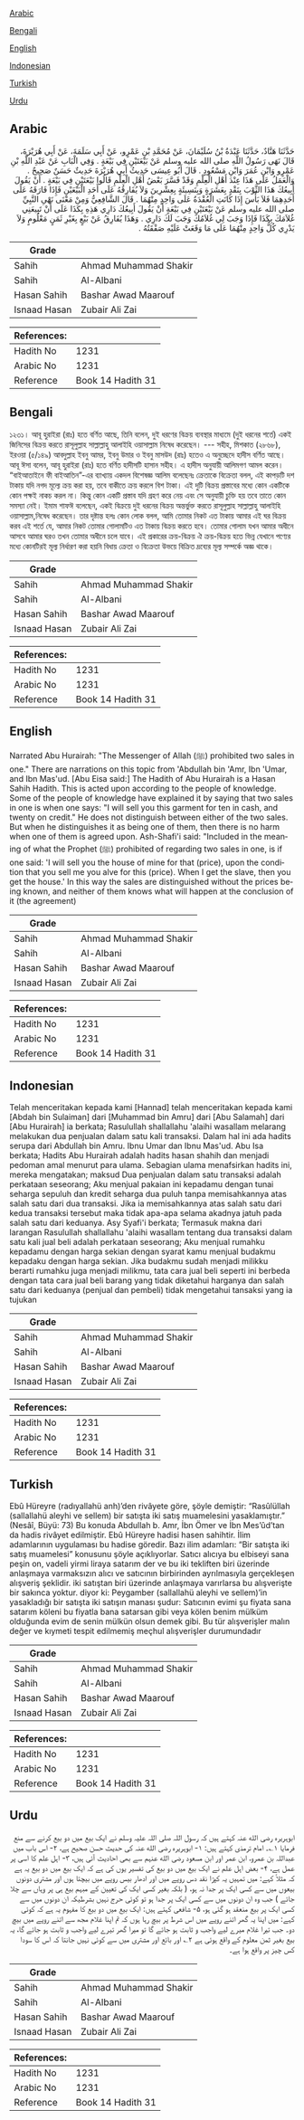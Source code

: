 [Arabic](#arabic)

[Bengali](#bengali)

[English](#english)

[Indonesian](#indonesian)

[Turkish](#turkish)

[Urdu](#urdu)

## Arabic


<div dir="rtl" lang="ar" style={{fontSize:'larger',backgroundColor:'#f8f9fa',padding:20}}>
حَدَّثَنَا هَنَّادٌ، حَدَّثَنَا عَبْدَةُ بْنُ سُلَيْمَانَ، عَنْ مُحَمَّدِ بْنِ عَمْرٍو، عَنْ أَبِي سَلَمَةَ، عَنْ أَبِي هُرَيْرَةَ، قَالَ نَهَى رَسُولُ اللَّهِ صلى الله عليه وسلم عَنْ بَيْعَتَيْنِ فِي بَيْعَةٍ ‏.‏ وَفِي الْبَابِ عَنْ عَبْدِ اللَّهِ بْنِ عَمْرٍو وَابْنِ عُمَرَ وَابْنِ مَسْعُودٍ ‏.‏ قَالَ أَبُو عِيسَى حَدِيثُ أَبِي هُرَيْرَةَ حَدِيثٌ حَسَنٌ صَحِيحٌ ‏.‏ وَالْعَمَلُ عَلَى هَذَا عِنْدَ أَهْلِ الْعِلْمِ وَقَدْ فَسَّرَ بَعْضُ أَهْلِ الْعِلْمِ قَالُوا بَيْعَتَيْنِ فِي بَيْعَةٍ ‏.‏ أَنْ يَقُولَ أَبِيعُكَ هَذَا الثَّوْبَ بِنَقْدٍ بِعَشَرَةٍ وَبِنَسِيئَةٍ بِعِشْرِينَ وَلاَ يُفَارِقُهُ عَلَى أَحَدِ الْبَيْعَيْنِ فَإِذَا فَارَقَهُ عَلَى أَحَدِهِمَا فَلاَ بَأْسَ إِذَا كَانَتِ الْعُقْدَةُ عَلَى وَاحِدٍ مِنْهُمَا ‏.‏ قَالَ الشَّافِعِيُّ وَمِنْ مَعْنَى نَهْىِ النَّبِيِّ صلى الله عليه وسلم عَنْ بَيْعَتَيْنِ فِي بَيْعَةٍ أَنْ يَقُولَ أَبِيعُكَ دَارِي هَذِهِ بِكَذَا عَلَى أَنْ تَبِيعَنِي غُلاَمَكَ بِكَذَا فَإِذَا وَجَبَ لِي غُلاَمُكَ وَجَبَ لَكَ دَارِي ‏.‏ وَهَذَا يُفَارِقُ عَنْ بَيْعٍ بِغَيْرِ ثَمَنٍ مَعْلُومٍ وَلاَ يَدْرِي كُلُّ وَاحِدٍ مِنْهُمَا عَلَى مَا وَقَعَتْ عَلَيْهِ صَفْقَتُهُ ‏.‏
</div>
<div style={{backgroundColor:'#f8f9fa',padding:20, marginBottom: 10}}><table> <thead> <tr> <th>Grade</th> <th></th> </tr> </thead> <tbody> <tr><td>Sahih</td><td>Ahmad Muhammad Shakir</td></tr><tr><td>Sahih</td><td>Al-Albani</td></tr><tr><td>Hasan Sahih</td><td>Bashar Awad Maarouf</td></tr><tr><td>Isnaad Hasan</td><td>Zubair Ali Zai</td></tr></tbody></table><table> <thead> <tr> <th>References:</th> <th></th> </tr> </thead> <tbody><tr><td>Hadith No</td><td>1231</td></tr><tr><td>Arabic No</td><td>1231</td></tr><tr><td>Reference</td><td>Book 14 Hadith 31</td></tr></tbody></table></div>

## Bengali


<div dir="ltr" lang="bn" style={{fontSize:'larger',backgroundColor:'#f8f9fa',padding:20}}>
১২৩১। আবূ হুরাইরা (রাঃ) হতে বর্ণিত আছে, তিনি বলেন, দুই ধরণের বিক্রয় ব্যবস্থার মাধ্যমে (দুই ধরনের শর্তে) একই জিনিসের বিক্রয় করতে রাসূলুল্লাহ সাল্লাল্লাহু আলাইহি ওয়াসাল্লাম নিষেধ করেছেন। --- সহীহ, মিশকাত (২৮৬৮), ইরওয়া (৫/১৪৯) আবদুল্লাহ ইবনু আমর, ইবনু উমার ও ইবনু মাসউদ (রাঃ) হতেও এ অনুচ্ছেদে হাদীস বর্ণিত আছে। আবূ ঈসা বলেন, আবূ হুরাইরা (রাঃ) হতে বর্ণিত হাদীসটি হাসান সহীহ। এ হাদীস অনুযায়ী আলিমগণ আমল করেন। “বাইআতাইনে ফী বাইআতিন”-এর ব্যাখ্যায় একদল বিশেষজ্ঞ আলিম বলেছেনঃ ক্রেতাকে বিক্রেতা বলল, এই কাপড়টি দশ টাকায় যদি নগদ মূল্যে ক্রয় করা হয়, তবে বাকীতে ক্রয় করলে বিশ টাকা। এই দুটি বিক্রয় প্রস্তাবের মধ্যে কোন একটিকে কোন পক্ষই নাকচ করল না। কিন্তু কোন একটি প্রস্তাব যদি গ্রহণ করে নেয় এবং সে অনুযায়ী চুক্তি হয় তবে তাতে কোন সমস্যা নেই। ইমাম শাফঈ বলেছেন, একই বিক্রয়ে দুই ধরনের বিক্রয় অন্তর্ভুক্ত করতে রাসূলুল্লাহ সাল্লাল্লাহু আলাইহি ওয়াসাল্লাম,নিষেধ করেছেন। তার দৃষ্টান্ত হলঃ কোন লোক বলল, আমি তোমার নিকট এত টাকায় আমার এই ঘর বিক্রয় করব এই শর্তে যে, আমার নিকট তোমার গোলামটিও এত টাকায় বিক্রয় করতে হবে। তোমার গোলাম যখন আমার অধীনে আসবে আমার ঘরও তখন তোমার অধীনে চলে যাবে। এই প্রকারের ক্রয়-বিক্রয় ঐ ক্রয়-বিক্রয় হতে ভিন্ন যেখানে পণ্যের মধ্যে কোনটিরই মূল্য নির্ধারণ করা হয়নি বিধায় ক্রেতা ও বিক্রেতা উভয়ে বিক্রিত দ্রব্যের মূল্য সম্পর্কে অজ্ঞ থাকে।
</div>
<div style={{backgroundColor:'#f8f9fa',padding:20, marginBottom: 10}}><table> <thead> <tr> <th>Grade</th> <th></th> </tr> </thead> <tbody> <tr><td>Sahih</td><td>Ahmad Muhammad Shakir</td></tr><tr><td>Sahih</td><td>Al-Albani</td></tr><tr><td>Hasan Sahih</td><td>Bashar Awad Maarouf</td></tr><tr><td>Isnaad Hasan</td><td>Zubair Ali Zai</td></tr></tbody></table><table> <thead> <tr> <th>References:</th> <th></th> </tr> </thead> <tbody><tr><td>Hadith No</td><td>1231</td></tr><tr><td>Arabic No</td><td>1231</td></tr><tr><td>Reference</td><td>Book 14 Hadith 31</td></tr></tbody></table></div>

## English


<div dir="ltr" lang="en" style={{fontSize:'larger',backgroundColor:'#f8f9fa',padding:20}}>
Narrated Abu Hurairah: "The Messenger of Allah (ﷺ) prohibited two sales in one." There are narrations on this topic from 'Abdullah bin 'Amr, Ibn 'Umar, and Ibn Mas'ud. [Abu Eisa said:] The Hadith of Abu Hurairah is a Hasan Sahih Hadith. This is acted upon according to the people of knowledge. Some of the people of knowledge have explained it by saying that two sales in one is when one says: "I will sell you this garment for ten in cash, and twenty on credit." He does not distinguish between either of the two sales. But when he distinguishes it as being one of them, then there is no harm when one of them is agreed upon. Ash-Shafi'i said: "Included in the meaning of what the Prophet (ﷺ) prohibited of regarding two sales in one, is if one said: 'I will sell you the house of mine for that (price), upon the condition that you sell me you alve for this (price). When I get the slave, then you get the house.' In this way the sales are distinguished without the prices being known, and neither of them knows what will happen at the conclusion of it (the agreement)
</div>
<div style={{backgroundColor:'#f8f9fa',padding:20, marginBottom: 10}}><table> <thead> <tr> <th>Grade</th> <th></th> </tr> </thead> <tbody> <tr><td>Sahih</td><td>Ahmad Muhammad Shakir</td></tr><tr><td>Sahih</td><td>Al-Albani</td></tr><tr><td>Hasan Sahih</td><td>Bashar Awad Maarouf</td></tr><tr><td>Isnaad Hasan</td><td>Zubair Ali Zai</td></tr></tbody></table><table> <thead> <tr> <th>References:</th> <th></th> </tr> </thead> <tbody><tr><td>Hadith No</td><td>1231</td></tr><tr><td>Arabic No</td><td>1231</td></tr><tr><td>Reference</td><td>Book 14 Hadith 31</td></tr></tbody></table></div>

## Indonesian


<div dir="ltr" lang="id" style={{fontSize:'larger',backgroundColor:'#f8f9fa',padding:20}}>
Telah menceritakan kepada kami [Hannad] telah menceritakan kepada kami [Abdah bin Sulaiman] dari [Muhammad bin Amru] dari [Abu Salamah] dari [Abu Hurairah] ia berkata; Rasulullah shallallahu 'alaihi wasallam melarang melakukan dua penjualan dalam satu kali transaksi. Dalam hal ini ada hadits serupa dari Abdullah bin Amru. Ibnu Umar dan Ibnu Mas'ud. Abu Isa berkata; Hadits Abu Hurairah adalah hadits hasan shahih dan menjadi pedoman amal menurut para ulama. Sebagian ulama menafsirkan hadits ini, mereka mengatakan; maksud Dua penjualan dalam satu transaksi adalah perkataan seseorang; Aku menjual pakaian ini kepadamu dengan tunai seharga sepuluh dan kredit seharga dua puluh tanpa memisahkannya atas salah satu dari dua transaksi. Jika ia memisahkannya atas salah satu dari kedua transaksi tersebut maka tidak apa-apa selama akadnya jatuh pada salah satu dari keduanya. Asy Syafi'i berkata; Termasuk makna dari larangan Rasulullah shallallahu 'alaihi wasallam tentang dua transaksi dalam satu kali jual beli adalah perkataan seseorang; Aku menjual rumahku kepadamu dengan harga sekian dengan syarat kamu menjual budakmu kepadaku dengan harga sekian. Jika budakmu sudah menjadi milikku berarti rumahku juga menjadi milikmu, tata cara jual beli seperti ini berbeda dengan tata cara jual beli barang yang tidak diketahui harganya dan salah satu dari keduanya (penjual dan pembeli) tidak mengetahui tansaksi yang ia tujukan
</div>
<div style={{backgroundColor:'#f8f9fa',padding:20, marginBottom: 10}}><table> <thead> <tr> <th>Grade</th> <th></th> </tr> </thead> <tbody> <tr><td>Sahih</td><td>Ahmad Muhammad Shakir</td></tr><tr><td>Sahih</td><td>Al-Albani</td></tr><tr><td>Hasan Sahih</td><td>Bashar Awad Maarouf</td></tr><tr><td>Isnaad Hasan</td><td>Zubair Ali Zai</td></tr></tbody></table><table> <thead> <tr> <th>References:</th> <th></th> </tr> </thead> <tbody><tr><td>Hadith No</td><td>1231</td></tr><tr><td>Arabic No</td><td>1231</td></tr><tr><td>Reference</td><td>Book 14 Hadith 31</td></tr></tbody></table></div>

## Turkish


<div dir="ltr" lang="tr" style={{fontSize:'larger',backgroundColor:'#f8f9fa',padding:20}}>
Ebû Hüreyre (radıyallahü anh)’den rivâyete göre, şöyle demiştir: “Rasûlüllah (sallallahü aleyhi ve sellem) bir satışta iki satış muamelesini yasaklamıştır.” (Nesâî, Büyü: 73) Bu konuda Abdullah b. Amr, İbn Ömer ve İbn Mes’ûd’tan da hadis rivâyet edilmiştir. Ebû Hüreyre hadisi hasen sahihtir. İlim adamlarının uygulaması bu hadise göredir. Bazı ilim adamları: “Bir satışta iki satış muamelesi” konusunu şöyle açıklıyorlar. Satıcı alıcıya bu elbiseyi sana peşin on, vadeli yirmi liraya satarım der ve bu iki tekliften biri üzerinde anlaşmaya varmaksızın alıcı ve satıcının birbirinden ayrılmasıyla gerçekleşen alışveriş şeklidir. iki satıştan biri üzerinde anlaşmaya varırlarsa bu alışverişte bir sakınca yoktur. diyor ki: Peygamber (sallallahü aleyhi ve sellem)’in yasakladığı bir satışta iki satışın manası şudur: Satıcının evimi şu fiyata sana satarım köleni bu fiyatla bana satarsan gibi veya kölen benim mülküm olduğunda evim de senin mülkün olsun demek gibi. Bu tür alışverişler malın değer ve kıymeti tespit edilmemiş meçhul alışverişler durumundadır
</div>
<div style={{backgroundColor:'#f8f9fa',padding:20, marginBottom: 10}}><table> <thead> <tr> <th>Grade</th> <th></th> </tr> </thead> <tbody> <tr><td>Sahih</td><td>Ahmad Muhammad Shakir</td></tr><tr><td>Sahih</td><td>Al-Albani</td></tr><tr><td>Hasan Sahih</td><td>Bashar Awad Maarouf</td></tr><tr><td>Isnaad Hasan</td><td>Zubair Ali Zai</td></tr></tbody></table><table> <thead> <tr> <th>References:</th> <th></th> </tr> </thead> <tbody><tr><td>Hadith No</td><td>1231</td></tr><tr><td>Arabic No</td><td>1231</td></tr><tr><td>Reference</td><td>Book 14 Hadith 31</td></tr></tbody></table></div>

## Urdu


<div dir="rtl" lang="ur" style={{fontSize:'larger',backgroundColor:'#f8f9fa',padding:20}}>
ابوہریرہ رضی الله عنہ کہتے ہیں کہ رسول اللہ صلی اللہ علیہ وسلم نے ایک بیع میں دو بیع کرنے سے منع فرمایا ۱؎۔ امام ترمذی کہتے ہیں: ۱- ابوہریرہ رضی الله عنہ کی حدیث حسن صحیح ہے، ۲- اس باب میں عبداللہ بن عمرو، ابن عمر اور ابن مسعود رضی الله عنہم سے بھی احادیث آئی ہیں، ۳- اہل علم کا اسی پر عمل ہے، ۴- بعض اہل علم نے ایک بیع میں دو بیع کی تفسیر یوں کی ہے کہ ایک بیع میں دو بیع یہ ہے کہ مثلاً کہے: میں تمہیں یہ کپڑا نقد دس روپے میں اور ادھار بیس روپے میں بیچتا ہوں اور مشتری دونوں بیعوں میں سے کسی ایک پر جدا نہ ہو، ( بلکہ بغیر کسی ایک کی تعیین کے مبہم بیع ہی پر وہاں سے چلا جائے ) جب وہ ان دونوں میں سے کسی ایک پر جدا ہو تو کوئی حرج نہیں بشرطیکہ ان دونوں میں سے کسی ایک پر بیع منعقد ہو گئی ہو، ۵- شافعی کہتے ہیں: ایک بیع میں دو بیع کا مفہوم یہ ہے کہ کوئی کہے: میں اپنا یہ گھر اتنے روپے میں اس شرط پر بیچ رہا ہوں کہ تم اپنا غلام مجھ سے اتنے روپے میں بیچ دو۔ جب تیرا غلام میرے لیے واجب و ثابت ہو جائے گا تو میرا گھر تیرے لیے واجب و ثابت ہو جائے گا، یہ بیع بغیر ثمن معلوم کے واقع ہوئی ہے ۲؎ اور بائع اور مشتری میں سے کوئی نہیں جانتا کہ اس کا سودا کس چیز پر واقع ہوا ہے۔
</div>
<div style={{backgroundColor:'#f8f9fa',padding:20, marginBottom: 10}}><table> <thead> <tr> <th>Grade</th> <th></th> </tr> </thead> <tbody> <tr><td>Sahih</td><td>Ahmad Muhammad Shakir</td></tr><tr><td>Sahih</td><td>Al-Albani</td></tr><tr><td>Hasan Sahih</td><td>Bashar Awad Maarouf</td></tr><tr><td>Isnaad Hasan</td><td>Zubair Ali Zai</td></tr></tbody></table><table> <thead> <tr> <th>References:</th> <th></th> </tr> </thead> <tbody><tr><td>Hadith No</td><td>1231</td></tr><tr><td>Arabic No</td><td>1231</td></tr><tr><td>Reference</td><td>Book 14 Hadith 31</td></tr></tbody></table></div>